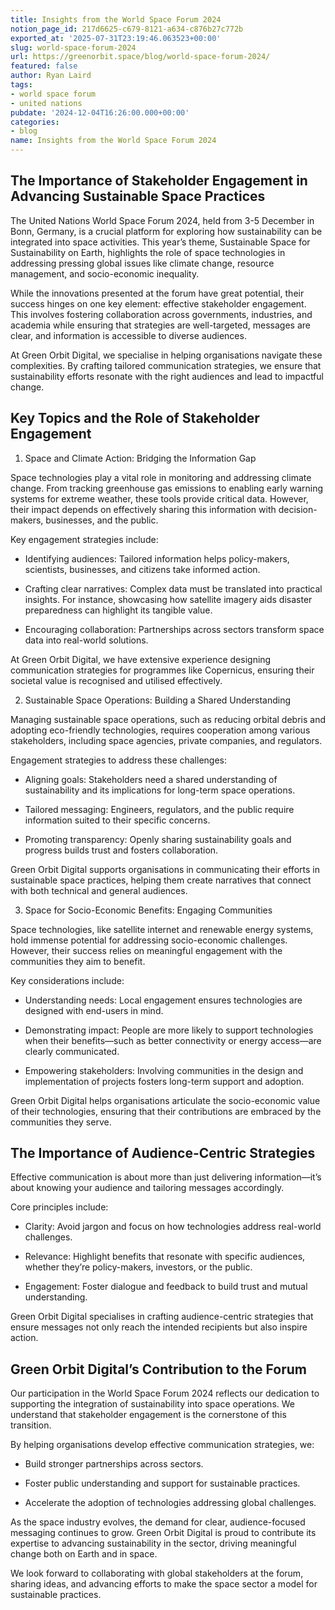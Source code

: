 ```yaml
---
title: Insights from the World Space Forum 2024
notion_page_id: 217d6625-c679-8121-a634-c876b27c772b
exported_at: '2025-07-31T23:19:46.063523+00:00'
slug: world-space-forum-2024
url: https://greenorbit.space/blog/world-space-forum-2024/
featured: false
author: Ryan Laird
tags:
- world space forum
- united nations
pubdate: '2024-12-04T16:26:00.000+00:00'
categories:
- blog
name: Insights from the World Space Forum 2024
---
```


## The Importance of Stakeholder Engagement in Advancing Sustainable Space Practices

The United Nations World Space Forum 2024, held from 3-5 December in Bonn, Germany, is a crucial platform for exploring how sustainability can be integrated into space activities. This year’s theme, Sustainable Space for Sustainability on Earth, highlights the role of space technologies in addressing pressing global issues like climate change, resource management, and socio-economic inequality.

While the innovations presented at the forum have great potential, their success hinges on one key element: effective stakeholder engagement. This involves fostering collaboration across governments, industries, and academia while ensuring that strategies are well-targeted, messages are clear, and information is accessible to diverse audiences.

At Green Orbit Digital, we specialise in helping organisations navigate these complexities. By crafting tailored communication strategies, we ensure that sustainability efforts resonate with the right audiences and lead to impactful change.

## Key Topics and the Role of Stakeholder Engagement

1. Space and Climate Action: Bridging the Information Gap

Space technologies play a vital role in monitoring and addressing climate change. From tracking greenhouse gas emissions to enabling early warning systems for extreme weather, these tools provide critical data. However, their impact depends on effectively sharing this information with decision-makers, businesses, and the public.

Key engagement strategies include:

- Identifying audiences: Tailored information helps policy-makers, scientists, businesses, and citizens take informed action.

- Crafting clear narratives: Complex data must be translated into practical insights. For instance, showcasing how satellite imagery aids disaster preparedness can highlight its tangible value.

- Encouraging collaboration: Partnerships across sectors transform space data into real-world solutions.

At Green Orbit Digital, we have extensive experience designing communication strategies for programmes like Copernicus, ensuring their societal value is recognised and utilised effectively.

2. Sustainable Space Operations: Building a Shared Understanding

Managing sustainable space operations, such as reducing orbital debris and adopting eco-friendly technologies, requires cooperation among various stakeholders, including space agencies, private companies, and regulators.

Engagement strategies to address these challenges:

- Aligning goals: Stakeholders need a shared understanding of sustainability and its implications for long-term space operations.

- Tailored messaging: Engineers, regulators, and the public require information suited to their specific concerns.

- Promoting transparency: Openly sharing sustainability goals and progress builds trust and fosters collaboration.

Green Orbit Digital supports organisations in communicating their efforts in sustainable space practices, helping them create narratives that connect with both technical and general audiences.

3. Space for Socio-Economic Benefits: Engaging Communities

Space technologies, like satellite internet and renewable energy systems, hold immense potential for addressing socio-economic challenges. However, their success relies on meaningful engagement with the communities they aim to benefit.

Key considerations include:

- Understanding needs: Local engagement ensures technologies are designed with end-users in mind.

- Demonstrating impact: People are more likely to support technologies when their benefits—such as better connectivity or energy access—are clearly communicated.

- Empowering stakeholders: Involving communities in the design and implementation of projects fosters long-term support and adoption.

Green Orbit Digital helps organisations articulate the socio-economic value of their technologies, ensuring that their contributions are embraced by the communities they serve.

## The Importance of Audience-Centric Strategies

Effective communication is about more than just delivering information—it’s about knowing your audience and tailoring messages accordingly.

Core principles include:

- Clarity: Avoid jargon and focus on how technologies address real-world challenges.

- Relevance: Highlight benefits that resonate with specific audiences, whether they’re policy-makers, investors, or the public.

- Engagement: Foster dialogue and feedback to build trust and mutual understanding.

Green Orbit Digital specialises in crafting audience-centric strategies that ensure messages not only reach the intended recipients but also inspire action.

## Green Orbit Digital’s Contribution to the Forum

Our participation in the World Space Forum 2024 reflects our dedication to supporting the integration of sustainability into space operations. We understand that stakeholder engagement is the cornerstone of this transition.

By helping organisations develop effective communication strategies, we:

- Build stronger partnerships across sectors.

- Foster public understanding and support for sustainable practices.

- Accelerate the adoption of technologies addressing global challenges.

As the space industry evolves, the demand for clear, audience-focused messaging continues to grow. Green Orbit Digital is proud to contribute its expertise to advancing sustainability in the sector, driving meaningful change both on Earth and in space.

We look forward to collaborating with global stakeholders at the forum, sharing ideas, and advancing efforts to make the space sector a model for sustainable practices.